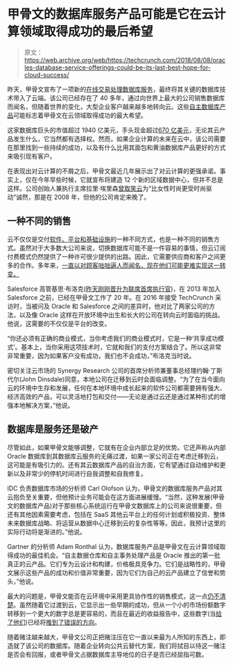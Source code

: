 # 甲骨文的数据库服务产品可能是它在云计算领域取得成功的最后希望 

> 原文：<https://web.archive.org/web/https://techcrunch.com/2018/08/08/oracles-database-service-offerings-could-be-its-last-best-hope-for-cloud-success/>

昨天，甲骨文宣布了一项新的[在线交易处理数据库服务](https://web.archive.org/web/20221224051142/https://techcrunch.com/2018/08/07/oracle-launches-autonomous-transaction-processing-cloud-service/)，最终将其关键的数据库技术带入了云端。该公司已经存在了 40 多年，通过向世界上最大的公司销售数据库而闻名，但随着世界的变化，大型企业客户越来越多地转向云。这些[自主数据库产品](https://web.archive.org/web/20221224051142/https://techcrunch.com/2017/10/02/larry-ellison-pokes-aws-while-unveiling-intelligent-database-service-at-oracle-openworld-keynote/)可能标志着甲骨文在云领域取得成功的最大希望。

这家数据库巨头的市值超过 1940 亿美元，手头现金超过[670 亿美元](https://web.archive.org/web/20221224051142/https://ycharts.com/companies/ORCL/cash_on_hand)，无论其云产品发生什么，它当然都有选择权。然而，如果企业计算的未来在云中，该公司需要在那里找到一些持续的成功，以及有什么比用其面包和黄油数据库产品更好的方式来吸引现有客户。

在表现出对云计算的不屑之后，甲骨文最近几年展示出了对云计算的更强承诺。事实上，仅在今年早些时候，它就宣布将建造 12 个新的区域数据中心，但并不总是这样。公司创始人兼执行主席拉里·埃里森[曾取笑云](https://web.archive.org/web/20221224051142/https://www.cnet.com/news/oracles-ellison-nails-cloud-computing/)为“比女性时尚更受时尚驱动”诚然，那是在 2008 年，但他的公司肯定来晚了。

## 一种不同的销售

云不仅仅是交付[软件、平台和基础设施](https://web.archive.org/web/20221224051142/https://techcrunch.com/2017/02/19/wtf-is-cloud-computing/)的一种不同方式，也是一种不同的销售方式。虽然对于大多数大公司来说，切换数据库可能不是一件容易的事情，但云订阅付费模式仍然提供了一种许可很少提供的出路。因此，它需要供应商和客户之间更多的合作。多年来，[一直以对顾客咄咄逼人而闻名，现在他们可能更难实现这一转变。](https://web.archive.org/web/20221224051142/https://www.lightreading.com/enterprise-cloud/applications/are-oracles-aggressive-sales-tactics-backfiring/d/d-id/743295)

Salesforce 高管基思·布洛克([昨天刚刚晋升为联席首席执行官](https://web.archive.org/web/20221224051142/https://techcrunch.com/2018/08/07/salesforce-promotes-coo-keith-block-to-co-ceo/))，在 2013 年加入 Salesforce 之前，已经在甲骨文工作了 20 年。在 2016 年接受 TechCrunch 采访时，当被问及 Oracle 和 Salesforce 之间的差异时，他对比了两家公司的方法，以及像 Oracle 这样在开放环境中出生和长大的公司在转向云时面临的挑战。他说，这需要的不仅仅是平台的改变。

“你还必须有正确的商业模式，当你考虑我们的商业模式时，它是一种‘共享成功模式’。基本上，当你采用这项技术时，它就和我们的支付方案结合了。所以这非常非常重要，因为如果客户没有成功，我们也不会成功，”布洛克当时说。

密切关注云市场的 Synergy Research 公司的首席分析师兼董事总经理约翰·丁斯代尔(John Dinsdale)同意，本地公司在迁移到云时会面临调整。“为了在当今面向云的环境中生存和发展，任何在本地环境中成长起来的软件公司都需要拥有强大、经济高效的产品，可以灵活地打包和交付——无论是通过云还是通过某种形式的增强本地解决方案，”他说。

## 数据库是服务还是破产

尽管如此，如果甲骨文能够调整，它就有在企业内部立足的优势。它还声称从内部 Oracle 数据库到其数据库云服务的无痛过渡，如果一家公司正在考虑迁移到云，这可能是有吸引力的。还有其云数据库产品的自治方面，它有望通过自动维护和更新以及非常少的停机时间进行自我调整和自我修复。

IDC 负责数据库市场的分析师 Carl Olofson 认为，甲骨文的数据库服务产品对其云抱负至关重要，但他预计业务可能会在这方面进展缓慢。“当然，这种发展(甲骨文的数据库产品)对于那些核心系统运行在甲骨文数据库上的公司来说很重要，但还有其他因素需要考虑，包括在 SaaS 其他云平台上的任何计划或积极投资、整体未来数据库战略、将运营从数据中心迁移到云的复杂性等等。因此，我预计这里的实际行动将是渐进的。”他说。

Gartner 的分析师 Adam Ronthal 认为，数据库服务产品是甲骨文在云计算领域取得成功的最佳机会。“自主数据仓库和自主事务处理产品是 Oracle 推出的第一批真正的云产品。它们专为云设计和构建，价格极具竞争力。它们是战略性的，甲骨文展示这些产品的成功和价值非常重要，因为它们为自己的云产品建立了信誉和势头，”他说。

最大的问题是，甲骨文能否在云环境中采用更具协作性的销售模式，这一点[仍不清楚](https://web.archive.org/web/20221224051142/https://www.cbronline.com/aas/oracle-slammed-for-brutish-sales-tactics-4636635/)。虽然随着它过渡到云，它显示出一些早期的成功，但从一个小的市场份额数字转移到一个更大的数字总是更容易的，而且在最近的收益报告中，这些数字(当[给了他们](https://web.archive.org/web/20221224051142/https://www.marketwatch.com/story/oracle-cloud-growth-slows-and-surprise-it-stops-giving-cloud-numbers-2018-06-19))已经将[推到了错误的方向](https://web.archive.org/web/20221224051142/https://techcrunch.com/2018/03/20/oracles-cloud-biz-heading-in-the-wrong-direction-right-now/)。

随着赌注越来越大，甲骨文公司正把赌注压在它一直以来最为人所知的东西上，即造就了该公司的数据库。随着企业转向公共云替代方案，我们将拭目以待这一赌注是否会有回报，或者甲骨文占据数据库主导地位的日子是否已经屈指可数。